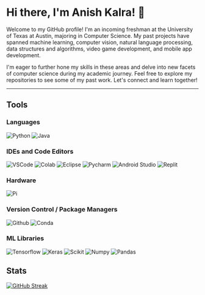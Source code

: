 # Hi there, I'm Anish Kalra! 👋

Welcome to my GitHub profile! I'm an incoming freshman at the University of Texas at Austin, majoring in Computer Science. My past projects have spanned machine learning, computer vision, natural language processing, data structures and algorithms, video game development, and mobile app development.

I'm eager to further hone my skills in these areas and delve into new facets of computer science during my academic journey. Feel free to explore my repositories to see some of my past work. Let's connect and learn together!

---

## Tools

### Languages

![Python](https://img.shields.io/badge/Python-FFD43B?style=for-the-badge&logo=python&logoColor=blue)
![Java](https://img.shields.io/badge/Java-ED8B00?style=for-the-badge&logo=openjdk&logoColor=white)

### IDEs and Code Editors

![VSCode](https://img.shields.io/badge/VSCode-0078D4?style=for-the-badge&logo=visual%20studio%20code&logoColor=white)
![Colab](https://img.shields.io/badge/Colab-F9AB00?style=for-the-badge&logo=googlecolab&color=525252)
![Eclipse](https://img.shields.io/badge/Eclipse-2C2255?style=for-the-badge&logo=eclipse&logoColor=white)
![Pycharm](https://img.shields.io/badge/PyCharm-000000.svg?&style=for-the-badge&logo=PyCharm&logoColor=white)
![Android Studio](https://img.shields.io/badge/Android_Studio-3DDC84?style=for-the-badge&logo=android-studio&logoColor=white)
![Replit](https://img.shields.io/badge/replit-667881?style=for-the-badge&logo=replit&logoColor=white)

### Hardware
![Pi](https://img.shields.io/badge/Raspberry%20Pi-A22846?style=for-the-badge&logo=Raspberry%20Pi&logoColor=white)

### Version Control / Package Managers

![Github](https://img.shields.io/badge/GitHub-100000?style=for-the-badge&logo=github&logoColor=white)
![Conda](https://img.shields.io/badge/conda-342B029.svg?&style=for-the-badge&logo=anaconda&logoColor=white)

### ML Libraries
![Tensorflow](https://img.shields.io/badge/TensorFlow-FF6F00?style=for-the-badge&logo=TensorFlow&logoColor=white)
![Keras](https://img.shields.io/badge/Keras-FF0000?style=for-the-badge&logo=keras&logoColor=white)
![Scikit](https://img.shields.io/badge/scikit_learn-F7931E?style=for-the-badge&logo=scikit-learn&logoColor=white)
![Numpy](https://img.shields.io/badge/Numpy-777BB4?style=for-the-badge&logo=numpy&logoColor=white)
![Pandas](https://img.shields.io/badge/Pandas-2C2D72?style=for-the-badge&logo=pandas&logoColor=white)

## Stats
[![GitHub Streak](https://streak-stats.demolab.com?user=AnishK05&theme=neon-palenight)](https://git.io/streak-stats)
